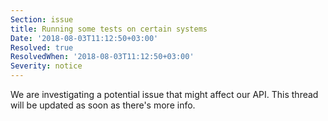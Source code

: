 ```yaml
---
Section: issue
title: Running some tests on certain systems
Date: '2018-08-03T11:12:50+03:00'
Resolved: true
ResolvedWhen: '2018-08-03T11:12:50+03:00'
Severity: notice
---
```

We are investigating a potential issue that might affect our API. This thread will be updated as soon as there's more info.
